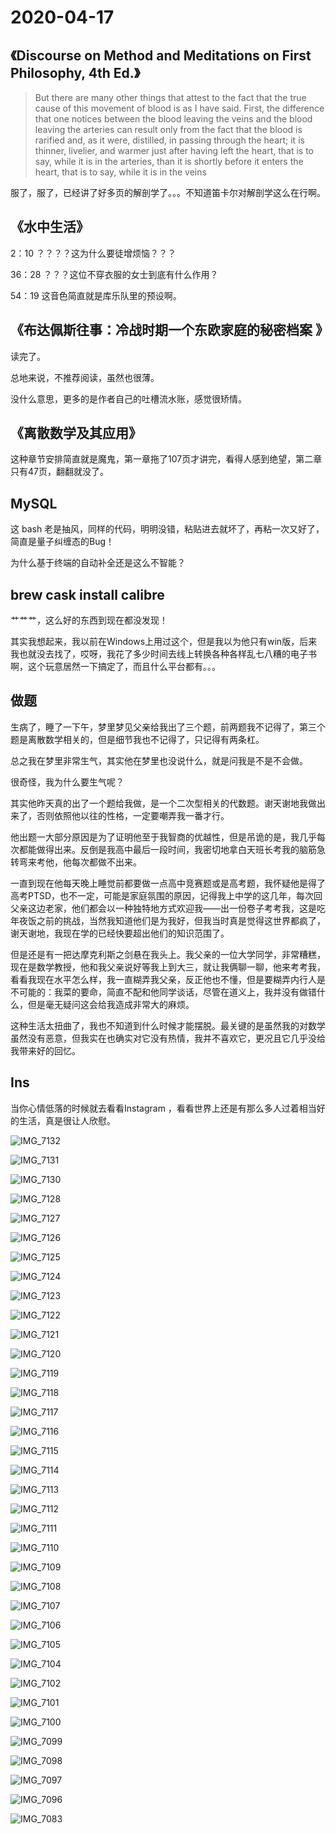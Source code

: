 # 2020-04-17

## 《Discourse on Method and Meditations on First Philosophy, 4th Ed.》

> But there are many other things that attest to the fact that the true cause of this movement of blood is as I have said. First, the difference that one notices between the blood leaving the veins and the blood leaving the arteries can result only from the fact that the blood is rarified and, as it were, distilled, in passing through the heart; it is thinner, livelier, and warmer just after having left the heart, that is to say, while it is in the arteries, than it is shortly before it enters the heart, that is to say, while it is in the veins

服了，服了，已经讲了好多页的解剖学了。。。不知道笛卡尔对解剖学这么在行啊。

## 《水中生活》

2：10  ？？？？这为什么要徒增烦恼？？？

36：28  ？？？这位不穿衣服的女士到底有什么作用？

54：19 这音色简直就是库乐队里的预设啊。



## 《布达佩斯往事：冷战时期一个东欧家庭的秘密档案 》

读完了。

总地来说，不推荐阅读，虽然也很薄。

没什么意思，更多的是作者自己的吐槽流水账，感觉很矫情。

## 《离散数学及其应用》

这种章节安排简直就是魔鬼，第一章拖了107页才讲完，看得人感到绝望，第二章只有47页，翻翻就没了。

## MySQL

这 bash 老是抽风，同样的代码，明明没错，粘贴进去就坏了，再粘一次又好了，简直是量子纠缠态的Bug！

为什么基于终端的自动补全还是这么不智能？

## brew cask install calibre

艹艹艹，这么好的东西到现在都没发现！

其实我想起来，我以前在Windows上用过这个，但是我以为他只有win版，后来我也就没去找了，哎呀，我花了多少时间去线上转换各种各样乱七八糟的电子书啊，这个玩意居然一下搞定了，而且什么平台都有。。。



## 做题

生病了，睡了一下午，梦里梦见父亲给我出了三个题，前两题我不记得了，第三个题是离散数学相关的，但是细节我也不记得了，只记得有两条杠。

总之我在梦里非常生气，其实他在梦里也没说什么，就是问我是不是不会做。

很奇怪，我为什么要生气呢？

其实他昨天真的出了一个题给我做，是一个二次型相关的代数题。谢天谢地我做出来了，否则依照他以往的性格，一定要嘲弄我一番才行。

他出题一大部分原因是为了证明他至于我智商的优越性，但是吊诡的是，我几乎每次都能做得出来。反倒是我高中最后一段时间，我密切地拿白天班长考我的脑筋急转弯来考他，他每次都做不出来。

一直到现在他每天晚上睡觉前都要做一点高中竞赛题或是高考题，我怀疑他是得了高考PTSD，也不一定，可能是家庭氛围的原因，记得我上中学的这几年，每次回父亲这边老家，他们都会以一种独特地方式欢迎我——出一份卷子考考我，这是吃年夜饭之前的挑战，当然我知道他们是为我好，但我当时真是觉得这世界都疯了，谢天谢地，我现在学的已经快要超出他们的知识范围了。

但是还是有一把达摩克利斯之剑悬在我头上。我父亲的一位大学同学，非常糟糕，现在是数学教授，他和我父亲说好等我上到大三，就让我俩聊一聊，他来考考我，看看我现在水平怎么样，我一直糊弄我父亲，反正他也不懂，但是要糊弄内行人是不可能的：我菜的要命，简直不配和他同学谈话，尽管在道义上，我并没有做错什么，但是毫无疑问这会给我造成非常大的麻烦。

这种生活太扭曲了，我也不知道到什么时候才能摆脱。最关键的是虽然我的对数学虽然没有恶意，但我实在也确实对它没有热情，我并不喜欢它，更况且它几乎没给我带来好的回忆。

## Ins

当你心情低落的时候就去看看Instagram ，看看世界上还是有那么多人过着相当好的生活，真是很让人欣慰。



![IMG_7132](https://tva1.sinaimg.cn/large/007S8ZIlly1gdwzvp3sbxj30u010kk3y.jpg)

![IMG_7131](https://tva1.sinaimg.cn/large/007S8ZIlly1gdwzwrnk0gj30u011igvh.jpg)

![IMG_7130](https://tva1.sinaimg.cn/large/007S8ZIlly1gdwzwsr8k0j30u011igvh.jpg)

![IMG_7128](https://tva1.sinaimg.cn/large/007S8ZIlly1gdwzwwz5faj30u00ztdos.jpg)

![IMG_7127](https://tva1.sinaimg.cn/large/007S8ZIlly1gdwzvl4v76j30u010qam3.jpg)

![IMG_7126](https://tva1.sinaimg.cn/large/007S8ZIlly1gdwzwzyuuaj30u010gwp1.jpg)

![IMG_7125](https://tva1.sinaimg.cn/large/007S8ZIlly1gdwzvqoss3j30u010a7b7.jpg)

![IMG_7124](https://tva1.sinaimg.cn/large/007S8ZIlly1gdwzvk7u0yj30u010gn67.jpg)

![IMG_7123](https://tva1.sinaimg.cn/large/007S8ZIlly1gdwzx8k0lzj30v80tytbz.jpg)

![IMG_7122](https://tva1.sinaimg.cn/large/007S8ZIlly1gdwzxb8zfhj30v40u0q9t.jpg)

![IMG_7121](https://tva1.sinaimg.cn/large/007S8ZIlly1gdwzvq0p8pj30uy0u0n2w.jpg)

![IMG_7120](https://tva1.sinaimg.cn/large/007S8ZIlly1gdwzxef8e2j30u0114wnn.jpg)

![IMG_7119](https://tva1.sinaimg.cn/large/007S8ZIlly1gdwzz6ubtsj30u010en7f.jpg)

![IMG_7118](https://tva1.sinaimg.cn/large/007S8ZIlly1gdwzvifxr9j30ur0u0k4y.jpg)

![IMG_7117](https://tva1.sinaimg.cn/large/007S8ZIlly1gdwzxk4apij30rs2zphbr.jpg)

![IMG_7116](https://tva1.sinaimg.cn/large/007S8ZIlly1gdwzxq20uej30rs2zpkec.jpg)

![IMG_7115](https://tva1.sinaimg.cn/large/007S8ZIlly1gdwzvtq16zj30u010g4aj.jpg)

![IMG_7114](https://tva1.sinaimg.cn/large/007S8ZIlly1gdwzvuokh1j30u010s49b.jpg)

![IMG_7113](https://tva1.sinaimg.cn/large/007S8ZIlly1gdwzxw0eixj30u01047co.jpg)

![IMG_7112](https://tva1.sinaimg.cn/large/007S8ZIlly1gdwzvmaoh2j30u0112jzs.jpg)

![IMG_7111](https://tva1.sinaimg.cn/large/007S8ZIlly1gdwzxywt89j30u010kafz.jpg)

![IMG_7110](https://tva1.sinaimg.cn/large/007S8ZIlly1gdwzy4dudtj30u010k154.jpg)

![IMG_7109](https://tva1.sinaimg.cn/large/007S8ZIlly1gdwzvh3pppj30us0u0tfg.jpg)

![IMG_7108](https://tva1.sinaimg.cn/large/007S8ZIlly1gdx004grngj30u010k13j.jpg)

![IMG_7107](https://tva1.sinaimg.cn/large/007S8ZIlly1gdwzy6rvtuj30u010ejyh.jpg)

![IMG_7106](https://tva1.sinaimg.cn/large/007S8ZIlly1gdwzzwk3woj30u0109aku.jpg)

![IMG_7105](https://tva1.sinaimg.cn/large/007S8ZIlly1gdwzyalyi7j30u010j7dy.jpg)

![IMG_7104](https://tva1.sinaimg.cn/large/007S8ZIlly1gdwzvstg4yj30u010ik0v.jpg)

![IMG_7102](https://tva1.sinaimg.cn/large/007S8ZIlly1gdwzyj31arj30u00xmn4d.jpg)

![IMG_7101](https://tva1.sinaimg.cn/large/007S8ZIlly1gdwzzqrb2nj30v80tjdkw.jpg)

![IMG_7100](https://tva1.sinaimg.cn/large/007S8ZIlly1gdwzvj60vej30v80twjxq.jpg)

![IMG_7099](https://tva1.sinaimg.cn/large/007S8ZIlly1gdwzze8jfij30u010l42w.jpg)

![IMG_7098](https://tva1.sinaimg.cn/large/007S8ZIlly1gdwzzl0qetj30u0105gss.jpg)

![IMG_7097](https://tva1.sinaimg.cn/large/007S8ZIlly1gdwzyqhol4j30j60pkdi3.jpg)

![IMG_7096](https://tva1.sinaimg.cn/large/007S8ZIlly1gdwzytpe9hj30j60pkjuq.jpg)

![IMG_7083](https://tva1.sinaimg.cn/large/007S8ZIlly1gdwzyxif4gj30di0m5goa.jpg)